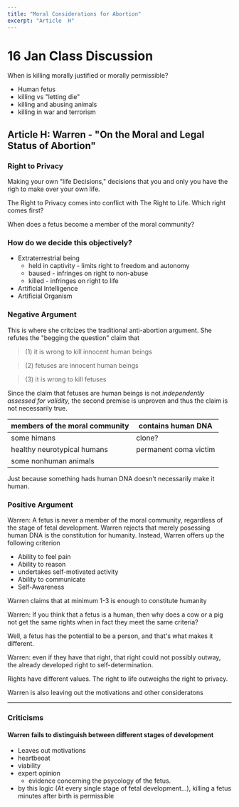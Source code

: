 ```yaml
---
title: "Moral Considerations for Abortion"
excerpt: "Article  H"
---
```


# 16 Jan Class Discussion

When is killing morally justified or morally permissible?

* Human fetus
* killing vs "letting die"
* killing and abusing animals
* killing in war and terrorism

## Article H: Warren - "On the Moral and Legal Status of Abortion"

### Right to Privacy
Making your own "life Decisions," decisions that you and only you have the righ to make over your own life.

The Right to Privacy comes into conflict with The Right to Life. Which right comes first?

When does a fetus become a member of the moral community?



### How do we decide this objectively?

* Extraterrestrial being
    * held in captivity - limits right to freedom and autonomy
    * baused - infringes on right to non-abuse
    * killed - infringes on right to life
* Artificial Intelligence
* Artificial Organism

### Negative Argument

This is where she critcizes the traditional anti-abortion argument.
She refutes the "begging the question" claim that

> (1) it is wrong to kill innocent human beings

> (2) fetuses are innocent human beings

> (3) it is wrong to kill fetuses

Since the claim that fetuses are human beings is not *independently assessed for validity,* the second premise is unproven and thus the claim is not necessarily true.

| members of the moral community | contains human DNA    |
|--------------------------------|-----------------------|
| some himans                    | clone?                |
| healthy neurotypical humans    | permanent coma victim |
| some nonhuman animals          |                       |

Just because something hads human DNA doesn't necessarily make it human.

### Positive Argument

Warren: A fetus is never a member of the moral community, regardless of the stage of fetal development. Warren rejects that merely posessing human DNA is the constitution for humanity. Instead, Warren offers up the following criterion

* Ability to feel pain
* Ability to reason
* undertakes self-motivated activity
* Ability to communicate
* Self-Awareness

Warren claims that at minimum 
1-3 is enough to constitute humanity

Warren: If you think that a fetus is a human, then why does a cow or a pig not get the same rights when in fact they meet the same criteria?

Well, a fetus has the potential to be a person, and that's what makes it different.

Warren: even if they have that right, that right could not possibly outway, the already developed right to self-determination.

Rights have different values. The right to life outweighs the right to privacy.

Warren is also leaving out the motivations and other consideratons

-----

### Criticisms

#### Warren fails to distinguish between different stages of development

* Leaves out motivations
* heartbeoat
* viability
* expert opinion
    * evidence concerning the psycology of the fetus.
* by this logic (At every single stage of fetal development...), killing a fetus minutes after birth is permissible
